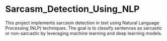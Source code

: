 # Sarcasm_Detection_Using_NLP
This project implements sarcasm detection in text using Natural Language Processing (NLP) techniques. The goal is to classify sentences as sarcastic or non-sarcastic by leveraging machine learning and deep learning models.
